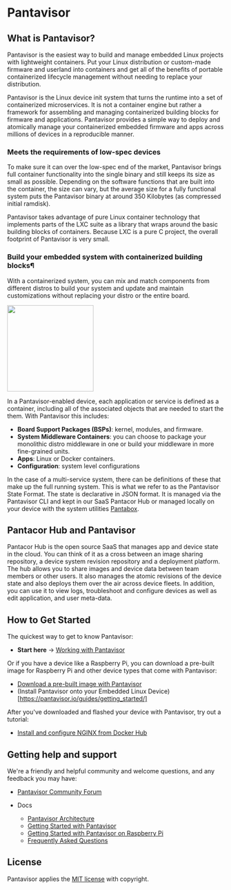 # Pantavisor

## What is Pantavisor? 
Pantavisor is the easiest way to build and manage embedded Linux projects with lightweight containers. Put your Linux distribution or custom-made firmware and userland into containers and get all of the benefits of portable containerized lifecycle management without needing to replace your distribution. 

Pantavisor is the Linux device init system that turns the runtime into a set of containerized microservices. It is not a container engine but rather a framework for assembling and managing containerized building blocks for firmware and applications. Pantavisor provides a simple way to deploy and atomically manage your containerized embedded firmware and apps across millions of devices in a reproducible manner. 

### Meets the requirements of low-spec devices 
To make sure it can over the low-spec end of the market, Pantavisor brings full container functionality into the single binary and still keeps its size as small as possible. Depending on the software functions that are built into the container, the size can vary, but the average size for a fully functional system puts the Pantavisor binary at around 350 Kilobytes (as compressed initial ramdisk).

Pantavisor takes advantage of pure Linux container technology that implements parts of the LXC suite as a library that wraps around the basic building blocks of containers. Because LXC is a pure C project, the overall footprint of Pantavisor is very small.

### Build your embedded system with containerized building blocks¶
With a containerized system, you can mix and match components from different distros to build your system and update and maintain customizations without replacing your distro or the entire board.

<img src="https://pantavisor.io/images/pantavisor-linux.svg" width="200"/>

In a Pantavisor-enabled device, each application or service is defined as a container, including all of the associated objects that are needed to start the them. With Pantavisor this includes:

* **Board Support Packages (BSPs)**: kernel, modules, and firmware. 
* **System Middleware Containers**: you can choose to package your monolithic distro middleware in one or build your middleware in more fine-grained units. 
* **Apps**: Linux or Docker containers.
* **Configuration**: system level configurations

In the case of a multi-service system, there can be definitions of these that make up the full running system. This is what we refer to as the Pantavisor State Format. The state is declarative in JSON format. It is managed via the Pantavisor CLI and kept in our SaaS Pantacor Hub or managed locally on your device with the system utilities [Pantabox](https://docs.pantahub.com/before-you-begin/#pvr-cli-vs-pantabox-utilities). 

## Pantacor Hub and Pantavisor
Pantacor Hub is the open source SaaS that manages app and device state in the cloud. You can think of it as a cross between an image sharing repository, a device system revision repository and a deployment platform. The hub allows you to share images and device data between team members or other users. It also manages the atomic revisions of the device state and also deploys them over the air across device fleets. In addition, you can use it to view logs, troubleshoot and configure devices as well as edit application, and user meta-data.

## How to Get Started
The quickest way to get to know Pantavisor:
* **Start here** -> [Working with Pantavisor](https://docs.pantahub.com/before-you-begin/)

Or if you have a device like a Raspberry Pi, you can download a pre-built image for Raspberry Pi and other device types that come with Pantavisor:

* [Download a pre-built image with Pantavisor](https://pantavisor.io/#download)
* (Install Pantavisor onto your Embedded Linux Device)[https://pantavisor.io/guides/getting_started/]

After you've downloaded and flashed your device with Pantavisor, try out a tutorial: 
* [Install and configure NGINX from Docker Hub](https://pantavisor.io/guides/install-from-docker-hub/)

## Getting help and support
We're a friendly and helpful community and welcome questions, and any feedback you may have: 

- [Pantavisor Community Forum](https://community.pantavisor.com)

- Docs
     - [Pantavisor Architecture](https://docs.pantahub.com/pantavisor-architecture/)
     - [Getting Started with Pantavisor](https://docs.pantahub.com/before-you-begin/)
     - [Getting Started with Pantavisor on Raspberry Pi](https://docs.pantahub.com/get-started/#getting-started-on-a-raspberry-pi)
     - [Frequently Asked Questions](https://pantavisor.io/guides/faq/)


## License
Pantavisor applies the [MIT license](LICENSE) with copyright.  


